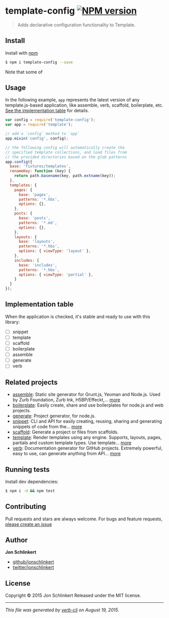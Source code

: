 # template-config [![NPM version](https://badge.fury.io/js/template-config.svg)](http://badge.fury.io/js/template-config)

> Adds declarative configuration functionality to Template.

## Install

Install with [npm](https://www.npmjs.com/)

```sh
$ npm i template-config --save
```

Note that some of

## Usage

In the following example, `app` represents the latest version of any template.js-based application, like assemble, verb, scaffold, boilerplate, etc. [See the implementation table](#implementation-table) for details.

```js
var config = require('template-config');
var app = require('template');

// add a `config` method to `app`
app.mixin('config', config);

// the following config will automatically create the
// specified template collections, and load files from
// the provided directories based on the glob patterns
app.config({
  base: 'fixtures/templates',
  renameKey: function (key) {
    return path.basename(key, path.extname(key));
  },
  templates: {
    pages: {
      base: 'pages',
      patterns: '*.hbs',
      options: {},
    },
    posts: {
      base: 'posts',
      patterns: '*.md',
      options: {},
    },
    layouts: {
      base: 'layouts',
      patterns: '*.hbs',
      options: { viewType: 'layout' },
    },
    includes: {
      base: 'includes',
      patterns: '*.hbs',
      options: { viewType: 'partial' },
    }
  }
});
```

## Implementation table

When the application is checked, it's stable and ready to use with this library:

* [ ] snippet
* [ ] template
* [ ] scaffold
* [ ] boilerplate
* [ ] assemble
* [ ] generate
* [ ] verb

## Related projects

* [assemble](http://assemble.io): Static site generator for Grunt.js, Yeoman and Node.js. Used by Zurb Foundation, Zurb Ink, H5BP/Effeckt,… [more](http://assemble.io)
* [boilerplate](https://github.com/jonschlinkert/boilerplate): Easily create, share and use boilerplates for node.js and web projects.
* [generate](https://github.com/generate/generate): Project generator, for node.js.
* [snippet](https://github.com/jonschlinkert/snippet): CLI and API for easily creating, reusing, sharing and generating snippets of code from the… [more](https://github.com/jonschlinkert/snippet)
* [scaffold](https://github.com/jonschlinkert/scaffold): Generate a project or files from scaffolds.
* [template](https://github.com/jonschlinkert/template): Render templates using any engine. Supports, layouts, pages, partials and custom template types. Use template… [more](https://github.com/jonschlinkert/template)
* [verb](https://github.com/assemble/verb): Documentation generator for GitHub projects. Extremely powerful, easy to use, can generate anything from API… [more](https://github.com/assemble/verb)

## Running tests

Install dev dependencies:

```sh
$ npm i -d && npm test
```

## Contributing

Pull requests and stars are always welcome. For bugs and feature requests, [please create an issue](https://github.com/jonschlinkert/template-config/issues/new)

## Author

**Jon Schlinkert**

+ [github/jonschlinkert](https://github.com/jonschlinkert)
+ [twitter/jonschlinkert](http://twitter.com/jonschlinkert)

## License

Copyright © 2015 Jon Schlinkert
Released under the MIT license.

***

_This file was generated by [verb-cli](https://github.com/assemble/verb-cli) on August 19, 2015._